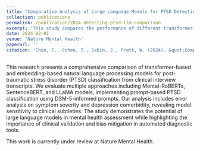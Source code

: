 ```yaml
---
title: "Comparative Analysis of Large Language Models for PTSD Detection in Clinical Interviews"
collection: publications
permalink: /publication/2024-detecting-ptsd-llm-comparison
excerpt: 'This study compares the performance of different transformer-based and embedding-based NLP models for PTSD classification from clinical interview transcripts.'
date: 2024-02-01
venue: 'Nature Mental Health'
paperurl: ''
citation: 'Chen, F., Cohen, T., Sabin, J., Pratt, W. (2024). &quot;Comparative Analysis of Large Language Models for PTSD Detection in Clinical Interviews.&quot; <i>Nature Mental Health</i>.'
---
```


This research presents a comprehensive comparison of transformer-based and embedding-based natural language processing models for post-traumatic stress disorder (PTSD) classification from clinical interview transcripts. We evaluate multiple approaches including Mental-RoBERTa, SentenceBERT, and LLaMA models, implementing prompt-based PTSD classification using DSM-5-informed prompts. Our analysis includes error analysis on symptom severity and depression comorbidity, revealing model sensitivity to clinical subtleties. The study demonstrates the potential of large language models in mental health assessment while highlighting the importance of clinical validation and bias mitigation in automated diagnostic tools.

This work is currently under review at Nature Mental Health. 